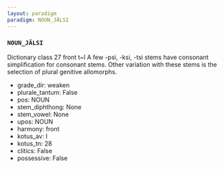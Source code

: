 ```yaml
---
layout: paradigm
paradigm: NOUN_JÄLSI
---
```

### ` NOUN_JÄLSI `

Dictionary class 27 front t~l A few -psi, -ksi, -tsi stems have consonant simplification for consonant stems. Other variation with these stems is the selection of plural genitive allomorphs.
* grade_dir: weaken
* plurale_tantum: False
* pos: NOUN
* stem_diphthong: None
* stem_vowel: None
* upos: NOUN
* harmony: front
* kotus_av: I
* kotus_tn: 28
* clitics: False
* possessive: False
